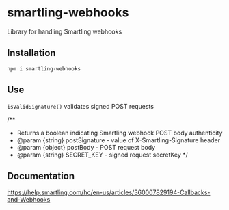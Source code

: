 # smartling-webhooks
Library for handling Smartling webhooks

## Installation
`npm i smartling-webhooks`

## Use
`isValidSignature()` validates signed POST requests

/**
 * Returns a boolean indicating Smartling webhook POST body authenticity
 * @param {string} postSignature - value of X-Smartling-Signature header
 * @param {object} postBody - POST request body
 * @param {string} SECRET_KEY - signed request secretKey
 */

 ## Documentation
 https://help.smartling.com/hc/en-us/articles/360007829194-Callbacks-and-Webhooks
